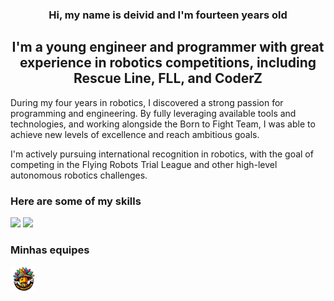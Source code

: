 

<h3 align="center">
    Hi, my name is deivid and I'm fourteen years old
</h3>

<h2 align="center">
I'm a young engineer and programmer with great experience in robotics competitions, including Rescue Line, FLL, and CoderZ
</h2>

<p>
During my four years in robotics, I discovered a strong passion for programming and engineering. By fully leveraging available tools and technologies, and working alongside the Born to Fight Team, I was able to achieve new levels of excellence and reach ambitious goals.
</p>

<p>  
I'm actively pursuing international recognition in robotics, with the goal of competing in the Flying Robots Trial League and other high-level autonomous robotics challenges.
</p>

### Here are some of my skills
![](https://skillicons.dev/icons?i=py,git,github,arduino,notion,vscode)
![](https://go-skill-icons.vercel.app/api/icons?i=excel,titles=true)

### Minhas equipes
![](http://github.com/DeividFilho/My-Robots/blob/main/CARIMBOTICOS%20(1).png)

